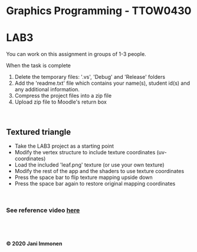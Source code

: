 # Graphics Programming - TTOW0430
# LAB3

You can work on this assignment in groups of 1-3 people.

When the task is complete

1. Delete the temporary files: '.vs', 'Debug' and 'Release' folders
2. Add the 'readme.txt' file which contains your name(s), student id(s) and any additional information.
3. Compress the project files into a zip file
4. Upload zip file to Moodle's return box

&nbsp;
## Textured triangle

- Take the LAB3 project as a starting point
- Modify the vertex structure to include texture coordinates (uv-coordinates)
- Load the included 'leaf.png' texture (or use your own texture)
- Modify the rest of the app and the shaders to use texture coordinates
- Press the space bar to flip texture mapping upside down
- Press the space bar again to restore original mapping coordinates

&nbsp;
### See reference video [here](./lab03-reference.mp4)

&nbsp;
----
**© 2020 Jani Immonen**
